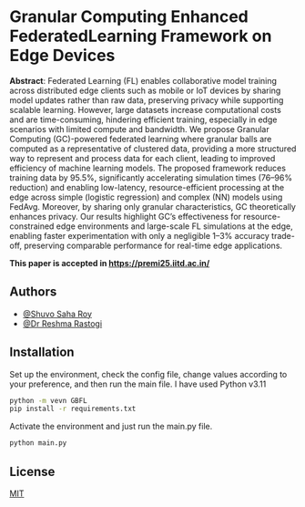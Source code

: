 
# Granular Computing Enhanced FederatedLearning Framework on Edge Devices

**Abstract**: Federated Learning (FL) enables collaborative model training across distributed edge clients such as mobile or IoT devices by sharing model updates rather than raw data, preserving privacy while supporting scalable learning. However, large datasets increase computational costs and are time-consuming, hindering efficient training, especially in edge scenarios with limited compute and bandwidth. We propose Granular Computing (GC)-powered federated learning where granular balls are computed as a representative of clustered data, providing a more structured way to represent and process data for each client, leading to improved efficiency of machine learning models. The proposed framework reduces training data by 95.5\%, significantly accelerating simulation times (76–96\% reduction) and enabling low-latency, resource-efficient processing at the edge across simple (logistic regression) and complex (NN) models using FedAvg. Moreover, by sharing only granular characteristics, GC theoretically enhances privacy. Our results highlight GC’s effectiveness for resource-constrained edge environments and large-scale FL simulations at the edge, enabling faster experimentation with only a negligible 1–3\% accuracy trade-off, preserving comparable performance for real-time edge applications.

**This paper is accepted in https://premi25.iitd.ac.in/**
## Authors

- [@Shuvo Saha Roy](https://github.com/ShuvoSahaRoy/)
- [@Dr Reshma Rastogi](https://scholar.google.com/citations?user=NqIkygEAAAAJ&hl=en)

## Installation

Set up the environment, check the config file, change values according to your preference, and then run the main file. I have used Python v3.11

```bash
python -m vevn GBFL
pip install -r requirements.txt
```

Activate the environment and just run the main.py file.

```bash
python main.py
``` 
## License

[MIT](https://choosealicense.com/licenses/mit/)

